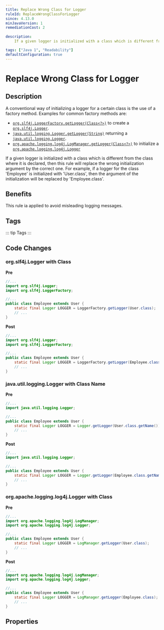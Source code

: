 ```yaml
---
title: Replace Wrong Class for Logger
ruleId: ReplaceWrongClassForLogger
since: 4.13.0
minJavaVersion: 1
remediationCost: 2
    
description:
    If a given logger is initialized with a class which is different from the class where it is declared, then this rule will replace the wrong initialization argument by the correct one. For example, if a logger for the class 'Employee' is initialized with 'User.class', then the argument of the initialization will be replaced by 'Employee.class'.

tags: ["Java 1", "Readability"]
defaultConfiguration: true
---
```


# Replace Wrong Class for Logger

## Description

A conventional way of initializing a logger for a certain class is the use of a factory method. Examples for common factory methods are:

* [`org.slf4j.LoggerFactory.getLogger(Class<?>)`](https://www.slf4j.org/api/org/slf4j/LoggerFactory.html#getLogger-java.lang.Class-)
 to create a [`org.slf4j.Logger`](https://www.slf4j.org/api/org/slf4j/Logger.html).
*  [`java.util.logging.Logger.getLogger(String)`](https://docs.oracle.com/en/java/javase/17/docs/api/java.logging/java/util/logging/Logger.html#getLogger(java.lang.String))
 returning a [`java.util.logging.Logger`](https://docs.oracle.com/en/java/javase/17/docs/api/java.logging/java/util/logging/Logger.html).
* [`org.apache.logging.log4j.LogManager.getLogger(Class<?>)`](https://logging.apache.org/log4j/2.x/log4j-api/apidocs/org/apache/logging/log4j/LogManager.html#getLogger-java.lang.Class-) to initialize a [`org.apache.logging.log4j.Logger`](https://logging.apache.org/log4j/2.x/log4j-api/apidocs/org/apache/logging/log4j/Logger.html)

If a given logger is initialized with a class which is different from the class where it is declared, then this rule will replace the wrong initialization argument by the correct one. For example, if a logger for the class 'Employee' is initialized with 'User.class', then the argument of the initialization will be replaced by 'Employee.class'.

## Benefits

This rule ia applied to avoid misleading logging messages.


## Tags

::: tip Tags
<TagLinks />
:::

## Code Changes

### org.slf4j.Logger with Class

__Pre__
```java
//...
import org.slf4j.Logger;
import org.slf4j.LoggerFactory;

//...
public class Employee extends User {
	static final Logger LOGGER = LoggerFactory.getLogger(User.class);
	// ...
}
```

__Post__
```java
//...
import org.slf4j.Logger;
import org.slf4j.LoggerFactory;

//...
public class Employee extends User {
	static final Logger LOGGER = LoggerFactory.getLogger(Employee.class);
	// ...
}
```

### java.util.logging.Logger with Class Name

__Pre__
```java
//...
import java.util.logging.Logger;

//...
public class Employee extends User {
	static final Logger LOGGER = Logger.getLogger(User.class.getName());
	// ...
}
```

__Post__
```java
//...
import java.util.logging.Logger;

//...
public class Employee extends User {
	static final Logger LOGGER = Logger.getLogger(Employee.class.getName());
	// ...
}
```


### org.apache.logging.log4j.Logger with Class

__Pre__
```java
//...
import org.apache.logging.log4j.LogManager;
import org.apache.logging.log4j.Logger;

//...
public class Employee extends User {
	static final Logger LOGGER = LogManager.getLogger(User.class);
	// ...
}
```

__Post__
```java
//...
import org.apache.logging.log4j.LogManager;
import org.apache.logging.log4j.Logger;

//...
public class Employee extends User {
	static final Logger LOGGER = LogManager.getLogger(Employee.class);
	// ...
}
```


<VersionNotice />


## Properties

<RuleProperties />
